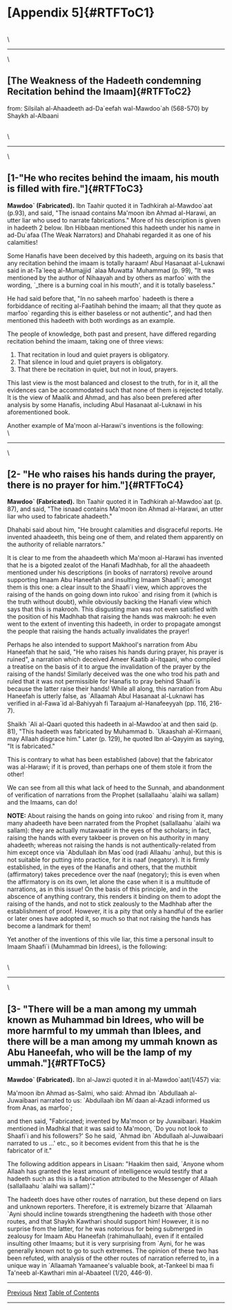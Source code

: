 [Appendix 5]{#RTFToC1}
======================

\
\

------------------------------------------------------------------------

\

[The Weakness of the Hadeeth condemning Recitation behind the Imaam]{#RTFToC2}
------------------------------------------------------------------------------

from: Silsilah al-Ahaadeeth ad-Da\`eefah wal-Mawdoo\`ah (568-570) by
Shaykh al-Albaani

\
\

------------------------------------------------------------------------

\

[1-\"He who recites behind the imaam, his mouth is filled with fire.\"]{#RTFToC3}
---------------------------------------------------------------------------------

**Mawdoo\` (Fabricated).** Ibn Taahir quoted it in Tadhkirah
al-Mawdoo\`aat (p.93), and said, \"The isnaad contains Ma\'moon ibn
Ahmad al-Harawi, an utter liar who used to narrate fabrications.\" More
of his description is given in hadeeth 2 below. Ibn Hibbaan mentioned
this hadeeth under his name in ad-Du\`afaa (The Weak Narrators) and
Dhahabi regarded it as one of his calamities!

Some Hanafis have been deceived by this hadeeth, arguing on its basis
that any recitation behind the imaam is totally haraam! Abul Hasanaat
al-Luknawi said in at-Ta\`leeq al-Mumajjid \`alaa Muwatta\` Muhammad (p.
99), \"It was mentioned by the author of Nihaayah and by others as
marfoo\` with the wording, \`\_there is a burning coal in his mouth\',
and it is totally baseless.\"

He had said before that, \"In no saheeh marfoo\` hadeeth is there a
forbiddance of reciting al-Faatihah behind the imaam; all that they
quote as marfoo\` regarding this is either baseless or not authentic\",
and had then mentioned this hadeeth with both wordings as an example.

The people of knowledge, both past and present, have differed regarding
recitation behind the imaam, taking one of three views:

1.  That recitation in loud and quiet prayers is obligatory.
2.  That silence in loud and quiet prayers is obligatory.
3.  That there be recitation in quiet, but not in loud, prayers.

This last view is the most balanced and closest to the truth, for in it,
all the evidences can be accommodated such that none of them is rejected
totally. It is the view of Maalik and Ahmad, and has also been prefered
after analysis by some Hanafis, including Abul Hasanaat al-Luknawi in
his aforementioned book.

Another example of Ma\'moon al-Harawi\'s inventions is the following:\
\

------------------------------------------------------------------------

\

[2- \"He who raises his hands during the prayer, there is no prayer for him.\"]{#RTFToC4}
-----------------------------------------------------------------------------------------

**Mawdoo\` (Fabricated).** Ibn Taahir quoted it in Tadhkirah
al-Mawdoo\`aat (p. 87), and said, \"The isnaad contains Ma\'moon ibn
Ahmad al-Harawi, an utter liar who used to fabricate ahadeeth.\"

Dhahabi said about him, \"He brought calamities and disgraceful reports.
He invented ahaadeeth, this being one of them, and related them
apparently on the authority of reliable narrators.\"

It is clear to me from the ahaadeeth which Ma\'moon al-Harawi has
invented that he is a bigoted zealot of the Hanafi Madhhab, for all the
ahaadeeth mentioned under his descriptions (in books of narrators)
revolve around supporting Imaam Abu Haneefah and insulting Imaam
Shaafi\`i; amongst them is this one: a clear insult to the Shaafi\`i
view, which approves the raising of the hands on going down into rukoo\`
and rising from it (which is the truth without doubt), while obviously
backing the Hanafi view which says that this is makrooh. This disgusting
man was not even satisfied with the position of his Madhhab that raising
the hands was makrooh: he even went to the extent of inventing this
hadeeth, in order to propagate amongst the people that raising the hands
actually invalidates the prayer!

Perhaps he also intended to support Makhool\'s narration from Abu
Haneefah that he said, \"He who raises his hands during prayer, his
prayer is ruined\", a narration which deceived Ameer Kaatib al-Itqaani,
who compiled a treatise on the basis of it to argue the invalidation of
the prayer by the raising of the hands! Similarly deceived was the one
who trod his path and ruled that it was not permissible for Hanafis to
pray behind Shaafi\`is because the latter raise their hands! While all
along, this narration from Abu Haneefah is utterly false, as \`Allaamah
Abul Hasanaat al-Luknawi has verified in al-Fawa\`id al-Bahiyyah fi
Taraajum al-Hanafeeyyah (pp. 116, 216-7).

Shaikh \`Ali al-Qaari quoted this hadeeth in al-Mawdoo\`at and then said
(p. 81), \"This hadeeth was fabricated by Muhammad b. \`Ukaashah
al-Kirmaani, may Allaah disgrace him.\" Later (p. 129), he quoted Ibn
al-Qayyim as saying, \"It is fabricated.\"

This is contrary to what has been established (above) that the
fabricator was al-Harawi; if it is proved, than perhaps one of them
stole it from the other!

We can see from all this what lack of heed to the Sunnah, and
abandonment of verification of narrations from the Prophet (sallallaahu
\`alaihi wa sallam) and the Imaams, can do!

**NOTE:** About raising the hands on going into rukoo\` and rising from
it, many many ahadeeth have been narrated from the Prophet (sallallaahu
\`alaihi wa sallam): they are actually mutawaatir in the eyes of the
scholars; in fact, raising the hands with every takbeer is proven on his
authority in many ahadeeth; whereas not raising the hands is not
authentically-related from him except once via \`Abdullaah ibn Mas\`ood
(radi Allaahu \`anhu), but this is not suitable for putting into
practice, for it is naaf (negatory). It is firmly established, in the
eyes of the Hanafis and others, that the muthbit (affirmatory) takes
precedence over the naaf (negatory); this is even when the affirmatory
is on its own, let alone the case when it is a multitude of narrations,
as in this issue! On the basis of this principle, and in the abscence of
anything contrary, this renders it binding on them to adopt the raising
of the hands, and not to stick zealously to the Madhhab after the
establishment of proof. However, it is a pity that only a handful of the
earlier or later ones have adopted it, so much so that not raising the
hands has become a landmark for them!

Yet another of the inventions of this vile liar, this time a personal
insult to Imaam Shaafi\`i (Muhammad bin Idrees), is the following:

\
\

------------------------------------------------------------------------

\

[3- \"There will be a man among my ummah known as Muhammad bin Idrees, who will be more harmful to my ummah than Iblees, and there will be a man among my ummah known as Abu Haneefah, who will be the lamp of my ummah.\"]{#RTFToC5}
-------------------------------------------------------------------------------------------------------------------------------------------------------------------------------------------------------------------------------------

**Mawdoo\` (Fabricated).** Ibn al-Jawzi quoted it in
al-Mawdoo\`aat(1/457) via:

Ma\'moon ibn Ahmad as-Salmi, who said: Ahmad ibn \`Abdullaah
al-Juwaibaari narrated to us: \`Abdullaah ibn Mi\`daan al-Azadi informed
us from Anas, as marfoo\`;

and then said, \"Fabricated; invented by Ma\'moon or by Juwaibaari.
Haakim mentioned in Madhkal that it was said to Ma\'moon, \`Do you not
look to Shaafi\`i and his followers?\' So he said, \`Ahmad ibn
\`Abdullaah al-Juwaibaari narrated to us ...\' etc., so it becomes
evident from this that he is the fabricator of it.\"

The following addition appears in Lisaan: \"Haakim then said, \`Anyone
whom Allaah has granted the least amount of intelligence would testify
that a hadeeth such as this is a fabrication attributed to the Messenger
of Allaah (sallallaahu \`alaihi wa sallam)\'.\"

The hadeeth does have other routes of narration, but these depend on
liars and unknown reporters. Therefore, it is extremely bizarre that
\`Allaamah \`Ayni should incline towards strengthening the hadeeth with
those other routes, and that Shaykh Kawthari should support him!
However, it is no surprise from the latter, for he was notorious for
being submerged in zealousy for Imaam Abu Haneefah (rahimahullaah), even
if it entailed insulting other Imaams; but it is very surprising from
\`Ayni, for he was generally known not to go to such extremes. The
opinion of these two has been refuted, with analysis of the other routes
of narration referred to, in a unique way in \`Allaamah Yamaanee\'s
valuable book, at-Tankeel bi maa fi Ta\'neeb al-Kawthari min al-Abaateel
(1/20, 446-9).

  --------------------------------------- ----------------------------------- -----------------------------------------------
  [Previous](/articles/salah/17.4.html)   [Next](/articles/salah/17.6.html)   [Table of Contents](/articles/salah/toc.html)
  --------------------------------------- ----------------------------------- -----------------------------------------------


